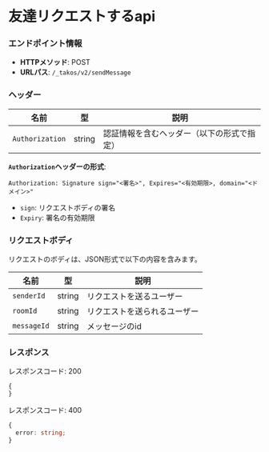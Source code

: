 # 友達リクエストするapi

### エンドポイント情報

- **HTTPメソッド**: POST
- **URLパス**: `/_takos/v2/sendMessage`

### ヘッダー

| 名前            | 型     | 説明                                       |
| --------------- | ------ | ------------------------------------------ |
| `Authorization` | string | 認証情報を含むヘッダー（以下の形式で指定） |

**`Authorization`ヘッダーの形式**:

```
Authorization: Signature sign="<署名>", Expires="<有効期限>, domain="<ドメイン>"
```

- `sign`: リクエストボディの署名
- `Expiry`: 署名の有効期限

### リクエストボディ

リクエストのボディは、JSON形式で以下の内容を含みます。

| 名前        | 型     | 説明                         |
| ----------- | ------ | ---------------------------- |
| `senderId`  | string | リクエストを送るユーザー     |
| `roomId`    | string | リクエストを送られるユーザー |
| `messageId` | string | メッセージのid               |

### レスポンス

レスポンスコード: 200

```ts
{
}
```

レスポンスコード: 400

```ts
{
  error: string;
}
```
